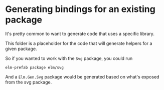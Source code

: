 # Generating bindings for an existing package


It's pretty common to want to generate code that uses a specific library.

This folder is a placeholder for the code that will generate helpers for a given package.

So if you wanted to work with the `Svg` package, you could run

`elm-prefab package elm/svg`

And a `Elm.Gen.Svg` package would be generated based on what's exposed from the svg package.